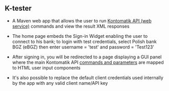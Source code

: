 ## K-tester

- A Maven web app that allows the user to run [Kontomatik API (web service)](http://developer.kontomatik.com/api-doc) commands and view the result XML responses 

- The home page embeds the Sign-in Widget enabling the user to connect to his bank; to login with test credentials, select Polish bank BGZ (eBGZ) then enter username = 'test' and password = 'Test123'

- After signing in, you will be redirected to a page displaying a GUI panel where the main Kontomatik API [commands and parameters](http://developer.kontomatik.com/api-doc/#advanced-api) are mapped to HTML user input components 

- It's also possible to replace the default client credentials used internally by the app with any valid client name/API key

